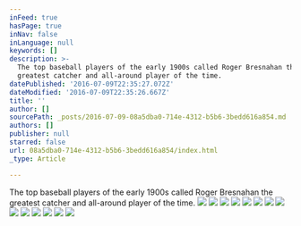 ```yaml
---
inFeed: true
hasPage: true
inNav: false
inLanguage: null
keywords: []
description: >-
  The top baseball players of the early 1900s called Roger Bresnahan the
  greatest catcher and all-around player of the time. 
datePublished: '2016-07-09T22:35:27.072Z'
dateModified: '2016-07-09T22:35:26.667Z'
title: ''
author: []
sourcePath: _posts/2016-07-09-08a5dba0-714e-4312-b5b6-3bedd616a854.md
authors: []
publisher: null
starred: false
url: 08a5dba0-714e-4312-b5b6-3bedd616a854/index.html
_type: Article

---
```

The top baseball players of the early 1900s called Roger Bresnahan the greatest catcher and all-around player of the time. ![](https://the-grid-user-content.s3-us-west-2.amazonaws.com/5284b5b6-d380-4d47-8a3f-8d3456069a6c.jpg)
![](https://the-grid-user-content.s3-us-west-2.amazonaws.com/bb971e3a-44db-45ef-b18a-baca87deffe7.jpg)
![](https://the-grid-user-content.s3-us-west-2.amazonaws.com/c322c2e5-9f28-42a3-a866-95c0fb79d282.jpg)
![](https://the-grid-user-content.s3-us-west-2.amazonaws.com/4ed79644-f2ad-4fb1-a0f3-5e444747e1a0.jpg)
![](https://the-grid-user-content.s3-us-west-2.amazonaws.com/4e2ea6c0-0ca9-4377-9859-3e7a02c045ec.jpg)
![](https://the-grid-user-content.s3-us-west-2.amazonaws.com/b3a81e7d-0811-4db0-b20b-7273118ca573.jpg)
![](https://the-grid-user-content.s3-us-west-2.amazonaws.com/05baba5e-dfad-4ff5-8666-f06039298399.jpg)
![](https://the-grid-user-content.s3-us-west-2.amazonaws.com/64145424-647e-4c92-8825-bffe70fb179a.jpg)
![](https://the-grid-user-content.s3-us-west-2.amazonaws.com/25cc81ce-8bc9-4154-a891-7e2f72183e76.jpg)
![](https://the-grid-user-content.s3-us-west-2.amazonaws.com/06bd05b6-f626-46cd-8dce-ac1c2f3c7b00.jpg)
![](https://the-grid-user-content.s3-us-west-2.amazonaws.com/3cb50e27-0d4c-4899-b742-d99994dbebcf.jpg)
![](https://the-grid-user-content.s3-us-west-2.amazonaws.com/f19e7d6b-54ab-4a4f-992d-a1149d3d40f2.jpg)
![](https://the-grid-user-content.s3-us-west-2.amazonaws.com/c6d05545-250b-469e-aafd-ea110c82b5a2.jpg)
![](https://the-grid-user-content.s3-us-west-2.amazonaws.com/5f5f7622-ae6b-4ff7-96bc-b34a44ca405f.jpg)